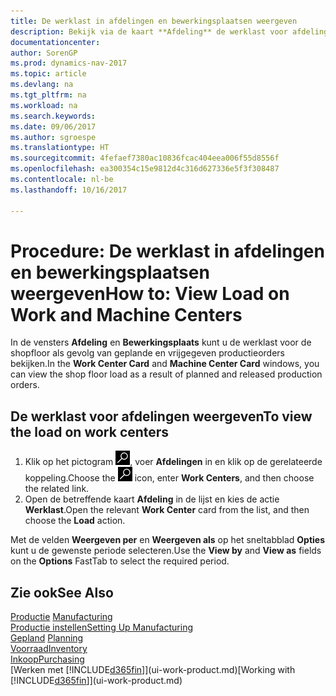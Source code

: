 ```yaml
---
title: De werklast in afdelingen en bewerkingsplaatsen weergeven
description: Bekijk via de kaart **Afdeling** de werklast voor afdelingen als gevolg van vrijgegeven productieorders.
documentationcenter: 
author: SorenGP
ms.prod: dynamics-nav-2017
ms.topic: article
ms.devlang: na
ms.tgt_pltfrm: na
ms.workload: na
ms.search.keywords: 
ms.date: 09/06/2017
ms.author: sgroespe
ms.translationtype: HT
ms.sourcegitcommit: 4fefaef7380ac10836fcac404eea006f55d8556f
ms.openlocfilehash: ea300354c15e9812d4c316d627336e5f3f308487
ms.contentlocale: nl-be
ms.lasthandoff: 10/16/2017

---
```

# <a name="how-to-view-load-on-work-and-machine-centers"></a><span data-ttu-id="f79a0-103">Procedure: De werklast in afdelingen en bewerkingsplaatsen weergeven</span><span class="sxs-lookup"><span data-stu-id="f79a0-103">How to: View Load on Work and Machine Centers</span></span>
<span data-ttu-id="f79a0-104">In de vensters **Afdeling** en **Bewerkingsplaats** kunt u de werklast voor de shopfloor als gevolg van geplande en vrijgegeven productieorders bekijken.</span><span class="sxs-lookup"><span data-stu-id="f79a0-104">In the **Work Center Card** and **Machine Center Card** windows, you can view the shop floor load as a result of planned and released production orders.</span></span>    

## <a name="to-view-the-load-on-work-centers"></a><span data-ttu-id="f79a0-105">De werklast voor afdelingen weergeven</span><span class="sxs-lookup"><span data-stu-id="f79a0-105">To view the load on work centers</span></span>  
1.  <span data-ttu-id="f79a0-106">Klik op het pictogram ![Zoeken naar pagina of rapport](media/ui-search/search_small.png "pictogram Zoeken naar pagina of rapport"), voer **Afdelingen** in en klik op de gerelateerde koppeling.</span><span class="sxs-lookup"><span data-stu-id="f79a0-106">Choose the ![Search for Page or Report](media/ui-search/search_small.png "Search for Page or Report icon") icon, enter **Work Centers**, and then choose the related link.</span></span>  
2.  <span data-ttu-id="f79a0-107">Open de betreffende kaart **Afdeling** in de lijst en kies de actie **Werklast**.</span><span class="sxs-lookup"><span data-stu-id="f79a0-107">Open the relevant **Work Center** card from the list, and then choose the **Load** action.</span></span>  

<span data-ttu-id="f79a0-108">Met de velden **Weergeven per** en **Weergeven als** op het sneltabblad **Opties** kunt u de gewenste periode selecteren.</span><span class="sxs-lookup"><span data-stu-id="f79a0-108">Use the **View by** and **View as** fields on the **Options** FastTab to select the required period.</span></span>  

## <a name="see-also"></a><span data-ttu-id="f79a0-109">Zie ook</span><span class="sxs-lookup"><span data-stu-id="f79a0-109">See Also</span></span>  
<span data-ttu-id="f79a0-110">[Productie](production-manage-manufacturing.md)  </span><span class="sxs-lookup"><span data-stu-id="f79a0-110">[Manufacturing](production-manage-manufacturing.md)  </span></span>  
[<span data-ttu-id="f79a0-111">Productie instellen</span><span class="sxs-lookup"><span data-stu-id="f79a0-111">Setting Up Manufacturing</span></span>](production-configure-production-processes.md)  
<span data-ttu-id="f79a0-112">[Gepland](production-planning.md)    </span><span class="sxs-lookup"><span data-stu-id="f79a0-112">[Planning](production-planning.md)    </span></span>  
[<span data-ttu-id="f79a0-113">Voorraad</span><span class="sxs-lookup"><span data-stu-id="f79a0-113">Inventory</span></span>](inventory-manage-inventory.md)  
[<span data-ttu-id="f79a0-114">Inkoop</span><span class="sxs-lookup"><span data-stu-id="f79a0-114">Purchasing</span></span>](purchasing-manage-purchasing.md)  
<span data-ttu-id="f79a0-115">[Werken met [!INCLUDE[d365fin](includes/d365fin_md.md)]](ui-work-product.md)</span><span class="sxs-lookup"><span data-stu-id="f79a0-115">[Working with [!INCLUDE[d365fin](includes/d365fin_md.md)]](ui-work-product.md)</span></span>

